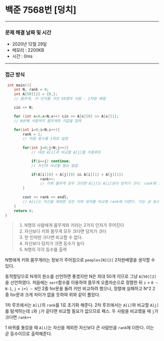 
# 백준 7568번 [덩치]

---

### 문제 해결 날짜 및 시간

- 2020년 12월 29일
- 메모리 : 2200KB
- 시간 : 0ms

---

### 접근 방식

```c++
 int main(){
    int N, rank = 0;
    int A[50][2] = {0,};
    // 몸무게, 키 인자를 가진 50명의 사람 - 2차원 배열

    cin >> N;

    for (int x=0;x<N;x++) cin >> A[x][0] >> A[x][1];
    // N번째 사람까지 몸무게와 키값을 입력

    for(int i=0;i<N;i++){
        rank = 1;
        // 처음 등수를 1위로 설정
    
        for(int j=0;j<N;j++){
            // 대상 A[i]과 비교할 A[j]를 이중루프

            if(i==j) continue;
            // 자신과 비교할 필요 없음

            if(A[i][0] < A[j][0] && A[i][1] < A[j][1])
                rank++;
                // 키와 몸무게 모두 크다면 A[j]는 A[i]보다 덩치가 크다. rank에 1을 더해준다
        }
        
        cout << rank << endl;
        // A[i]는 자신을 제외한 모든 이와 덩치를 비교해 rank에 더한다. 이는 곧 등수이므로 곧바로 출력
    }
    return 0;
}
```

>1. N명의 사람에게 몸무게와 키라는 2가지 인자가 주어진다
>2. 자신보다 키와 몸무게 모두 크다면 덩치가 크다
>3. 한 인자만 크다면 비교할 수 없다.
>4. 자신보다 덩치가 크면 등수가 높다
>5. N명의 각각 등수를 출력

N명에게 키와 몸무게라는 정보가 주어짐으로 `peoples[N][2]` 2차원배열을 생각할 수 있다.

동적할당으로 N개의 원소를 선언하면 좋겠지만 N은 최대 50개 이므로 그냥 `A[50][2]`을 선언하였다. 처음에는 `sort`함수를 이용하여 몸무게 오름차순으로 정렬한 뒤 `i` = `0 ~ N-1`, `j` = `i+1 ~ N`인 2중 for문을 돌려 키만 비교하려 했으나, 정렬에 실패하고 N^2 2중 for문과 크게 차이가 없을 듯하여 위와 같이 풀었다.

1차 루프에서는 `A[i]`의 `rank`를 1로 초기화 해준다. 
2차 루프에서는 `A[i]`와 비교할 `A[j]`를 탐색하는데 `i`와 `j`가 같다면 비교할 필요가 없으므로  패스.
두 사람을 비교했을 때 `j`가 크다면 `rank++`

1 바퀴를 돌았을 때 `A[i]`는 자신을 제외한 자신보다 큰 사람만큼 `rank`에 더한다. 이는 곧 등수이므로 출력해준다.

